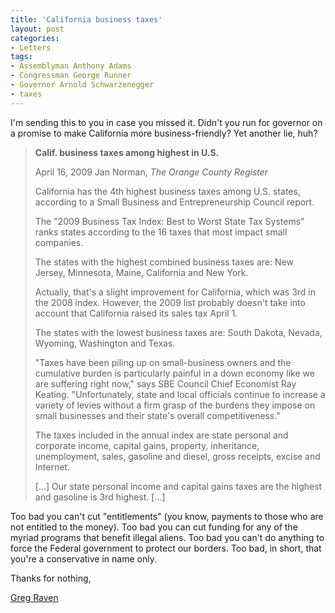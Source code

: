 ```yaml
---
title: 'California business taxes'
layout: post
categories:
- Letters
tags:
- Assemblyman Anthony Adams
- Congressman George Runner
- Governor Arnold Schwarzenegger
- taxes
---
```


I'm sending this to you in case you missed it. Didn't you run for governor on a promise to make California more business-friendly? Yet another lie, huh?

> **Calif. business taxes among highest in U.S.**
> 
> April 16, 2009 Jan Norman, *The Orange County Register*
> 
> California has the 4th highest business taxes among U.S. states, according to a Small Business and Entrepreneurship Council report.
> 
> The "2009 Business Tax Index: Best to Worst State Tax Systems" ranks states according to the 16 taxes that most impact small companies.
> 
> The states with the highest combined business taxes are: New Jersey, Minnesota, Maine, California and New York.
> 
> Actually, that's a slight improvement for California, which was 3rd in the 2008 index. However, the 2009 list probably doesn't take into account that California raised its sales tax April 1.
> 
> The states with the lowest business taxes are: South Dakota, Nevada, Wyoming, Washington and Texas.
> 
> "Taxes have been piling up on small-business owners and the cumulative burden is particularly painful in a down economy like we are suffering right now," says SBE Council Chief Economist Ray Keating. "Unfortunately, state and local officials continue to increase a variety of levies without a firm grasp of the burdens they impose on small businesses and their state's overall competitiveness."
> 
> The taxes included in the annual index are state personal and corporate income, capital gains, property, inheritance, unemployment, sales, gasoline and diesel, gross receipts, excise and Internet.
> 
> \[...\] Our state personal income and capital gains taxes are the highest and gasoline is 3rd highest. \[...\]

Too bad you can't cut "entitlements" (you know, payments to those who are not entitled to the money). Too bad you can cut funding for any of the myriad programs that benefit illegal aliens. Too bad you can't do anything to force the Federal government to protect our borders. Too bad, in short, that you're a conservative in name only.

Thanks for nothing,

[Greg Raven](https://www.gregraven.org/)
